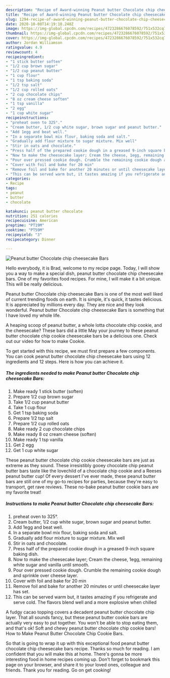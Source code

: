 ```yaml
---
description: "Recipe of Award-winning Peanut butter Chocolate chip cheesecake Bars"
title: "Recipe of Award-winning Peanut butter Chocolate chip cheesecake Bars"
slug: 1294-recipe-of-award-winning-peanut-butter-chocolate-chip-cheesecake-bars
date: 2020-10-08T14:19:18.248Z
image: https://img-global.cpcdn.com/recipes/4723286676078592/751x532cq70/peanut-butter-chocolate-chip-cheesecake-bars-recipe-main-photo.jpg
thumbnail: https://img-global.cpcdn.com/recipes/4723286676078592/751x532cq70/peanut-butter-chocolate-chip-cheesecake-bars-recipe-main-photo.jpg
cover: https://img-global.cpcdn.com/recipes/4723286676078592/751x532cq70/peanut-butter-chocolate-chip-cheesecake-bars-recipe-main-photo.jpg
author: Jordan Williamson
ratingvalue: 4.9
reviewcount: 4
recipeingredient:
- "1 stick butter soften"
- "1/2 cup brown sugar"
- "1/2 cup peanut butter"
- "1 cup flour"
- "1 tsp baking soda"
- "1/2 tsp salt"
- "1/2 cup rolled oats"
- "2 cup chocolate chips"
- "8 oz cream cheese soften"
- "1 tsp vanilla"
- "2 egg"
- "1 cup white sugar"
recipeinstructions:
- "preheat oven to 325°."
- "Cream butter, 1/2 cup white sugar, brown sugar and peanut butter."
- "Add 1egg and beat well."
- "In a separate bowl mix flour, baking soda and salt."
- "Gradually add flour mixture to sugar mixture. Mix well"
- "Stir in oats and chocolate."
- "Press half of the prepared cookie dough in a greased 9-inch square baking dish."
- "Now to make the cheesecake layer; Cream the cheese, 1egg, remaining white sugar and vanilla until smooth."
- "Pour over pressed cookie dough. Crumble the remaining cookie dough and sprinkle over cheese layer."
- "Cover with foil and bake for 20 min"
- "Remove foil and bake for another 20 minutes or until cheesecake layer has set."
- "This can be served warm but, it tastes amazing if you refrigerate and serve cold. The flavors blend well and a more explosive when chilled"
categories:
- Recipe
tags:
- peanut
- butter
- chocolate

katakunci: peanut butter chocolate 
nutrition: 251 calories
recipecuisine: American
preptime: "PT19M"
cooktime: "PT59M"
recipeyield: "3"
recipecategory: Dinner

---
```



![Peanut butter Chocolate chip cheesecake Bars](https://img-global.cpcdn.com/recipes/4723286676078592/751x532cq70/peanut-butter-chocolate-chip-cheesecake-bars-recipe-main-photo.jpg)

Hello everybody, it is Brad, welcome to my recipe page. Today, I will show you a way to make a special dish, peanut butter chocolate chip cheesecake bars. One of my favorites food recipes. For mine, I will make it a bit unique. This will be really delicious.

Peanut butter Chocolate chip cheesecake Bars is one of the most well liked of current trending foods on earth. It is simple, it's quick, it tastes delicious. It is appreciated by millions every day. They are nice and they look wonderful. Peanut butter Chocolate chip cheesecake Bars is something that I have loved my whole life.

A heaping scoop of peanut butter, a whole lotta chocolate chip cookie, and the cheesecake? These bars did a little May your journey to these peanut butter chocolate chip cookie cheesecake bars be a delicious one. Check out our video for how to make Cookie.


To get started with this recipe, we must first prepare a few components. You can cook peanut butter chocolate chip cheesecake bars using 12 ingredients and 12 steps. Here is how you can achieve it.

<!--inarticleads1-->

##### The ingredients needed to make Peanut butter Chocolate chip cheesecake Bars:

1. Make ready 1 stick butter (soften)
1. Prepare 1/2 cup brown sugar
1. Take 1/2 cup peanut butter
1. Take 1 cup flour
1. Get 1 tsp baking soda
1. Prepare 1/2 tsp salt
1. Prepare 1/2 cup rolled oats
1. Make ready 2 cup chocolate chips
1. Make ready 8 oz cream cheese (soften)
1. Make ready 1 tsp vanilla
1. Get 2 egg
1. Get 1 cup white sugar


These peanut butter chocolate chip cookie cheesecake bars are just as extreme as they sound. These irresistibly gooey chocolate chip peanut butter bars taste like the lovechild of a chocolate chip cookie and a Reeses peanut butter cup! Of every dessert I&#39;ve ever made, these peanut butter bars are still one of my go-to recipes for parties, because they&#39;re easy to transport, get rave reviews. These no-bake peanut butter cookie bars are my favorite treat! 

<!--inarticleads2-->

##### Instructions to make Peanut butter Chocolate chip cheesecake Bars:

1. preheat oven to 325°.
1. Cream butter, 1/2 cup white sugar, brown sugar and peanut butter.
1. Add 1egg and beat well.
1. In a separate bowl mix flour, baking soda and salt.
1. Gradually add flour mixture to sugar mixture. Mix well
1. Stir in oats and chocolate.
1. Press half of the prepared cookie dough in a greased 9-inch square baking dish.
1. Now to make the cheesecake layer; Cream the cheese, 1egg, remaining white sugar and vanilla until smooth.
1. Pour over pressed cookie dough. Crumble the remaining cookie dough and sprinkle over cheese layer.
1. Cover with foil and bake for 20 min
1. Remove foil and bake for another 20 minutes or until cheesecake layer has set.
1. This can be served warm but, it tastes amazing if you refrigerate and serve cold. The flavors blend well and a more explosive when chilled


A fudgy cacao topping covers a decadent peanut butter chocolate chip layer. That all sounds fancy, but these peanut butter cookie bars are actually very easy to put together. You won&#39;t be able to stop eating them, and that&#39;s ok! Soft and chewy peanut butter chocolate chip cookie bars! How to Make Peanut Butter Chocolate Chip Cookie Bars. 

So that is going to wrap it up with this exceptional food peanut butter chocolate chip cheesecake bars recipe. Thanks so much for reading. I am confident that you will make this at home. There's gonna be more interesting food in home recipes coming up. Don't forget to bookmark this page on your browser, and share it to your loved ones, colleague and friends. Thank you for reading. Go on get cooking!

